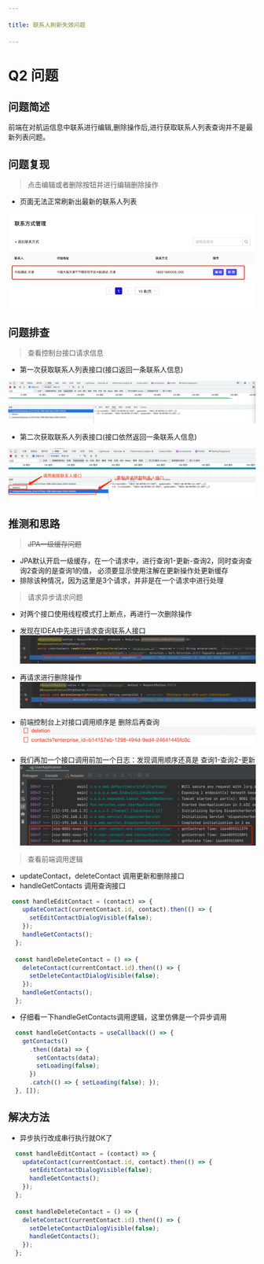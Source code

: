 ```yaml
---

title: 联系人刷新失效问题

---
```

# Q2 问题
## 问题简述
前端在对航运信息中联系进行编辑,删除操作后,进行获取联系人列表查询并不是最新列表问题。

## 问题复现

> 点击编辑或者删除按钮并进行编辑删除操作

- 页面无法正常刷新出最新的联系人列表

![img.png](./static/img.png)

## 问题排查

> 查看控制台接口请求信息

- 第一次获取联系人列表接口(接口返回一条联系人信息)

![img_1.png](./static/img_1.png)

- 第二次获取联系人列表接口(接口依然返回一条联系人信息)

![img_2.png](./static/img_2.png)


## 推测和思路

> ~~JPA一级缓存问题~~

- JPA默认开启一级缓存，在一个请求中，进行查询1-更新-查询2，同时查询查询2查询的是查询1的值，
必须要显示使用注解在更新操作处更新缓存
- 排除该种情况，因为这里是3个请求，并非是在一个请求中进行处理

> 请求异步请求问题

- 对两个接口使用线程模式打上断点，再进行一次删除操作

- 发现在IDEA中先进行请求查询联系人接口
![img 3.png](./static/img_3.png)

- 再请求进行删除操作
![img_4.png](./static/img_4.png)

- 前端控制台上对接口调用顺序是 删除后再查询
![img_5.png](./static/img_5.png)

- 我们再加一个接口调用前加一个日志：发现调用顺序还真是 查询1-查询2-更新
![img_7.png](./static/img_7.png)

> 查看前端调用逻辑

- updateContact，deleteContact 调用更新和删除接口
- handleGetContacts 调用查询接口
```javascript
 const handleEditContact = (contact) => {
    updateContact(currentContact.id, contact).then(() => {
      setEditContactDialogVisible(false);
    });
    handleGetContacts();
  };

  const handleDeleteContact = () => {
    deleteContact(currentContact.id).then(() => {
      setDeleteContactDialogVisible(false);
    });
    handleGetContacts();
  };
```

- 仔细看一下handleGetContacts调用逻辑，这里仿佛是一个异步调用

```javascript
  const handleGetContacts = useCallback(() => {
    getContacts()
      .then((data) => {
        setContacts(data);
        setLoading(false);
      })
      .catch(() => { setLoading(false); });
  }, []);
```

## 解决方法

- 异步执行改成串行执行就OK了

```javascript
  const handleEditContact = (contact) => {
    updateContact(currentContact.id, contact).then(() => {
      setEditContactDialogVisible(false);
      handleGetContacts();
    });
  };

  const handleDeleteContact = () => {
    deleteContact(currentContact.id).then(() => {
      setDeleteContactDialogVisible(false);
      handleGetContacts();
    });
  };

```


